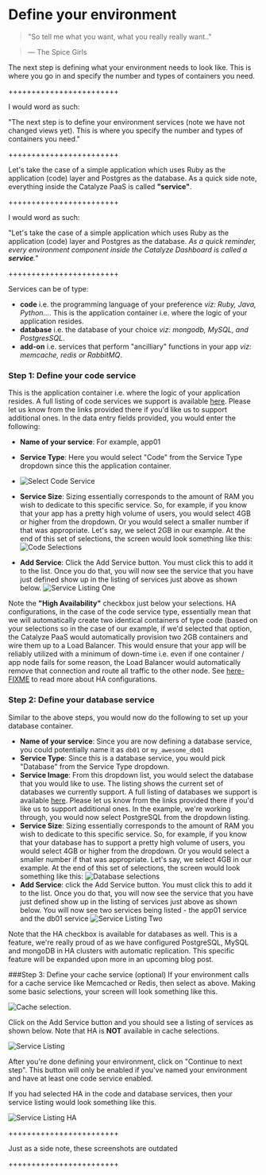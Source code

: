 # Define your environment

> "So tell me what you want, what you really really want.."

> — The Spice Girls

The next step is defining what your environment needs to look like. This is where you go in and specify the number and types of containers you need.

++++++++++++++++++++++++

I would word as such:

"The next step is to define your environment services (note we have not changed views yet). This is where you specify the number and types of containers you need."

++++++++++++++++++++++++

Let's take the case of a simple application which uses Ruby as the application (code) layer and Postgres as the database. As a quick side note, everything inside the Catalyze PaaS is called **"service"**.


++++++++++++++++++++++++

I would word as such:

"Let's take the case of a simple application which uses Ruby as the application (code) layer and Postgres as the database. *As a quick reminder, every environment component inside the Catalyze Dashboard is called a **service**."*

++++++++++++++++++++++++



Services can be of type:
- **code** i.e. the programming language of your preference *viz: Ruby, Java, Python...*. This is the application container i.e. where the logic of your application resides.
- **database** i.e. the database of your choice *viz: mongodb, MySQL, and PostgresSQL*.
- **add-on** i.e. services that perform "ancilliary" functions in your app *viz: memcache, redis or RabbitMQ*.

### Step 1: Define your code service
This is the application container i.e. where the logic of your application resides. A full listing of code services we support is available [here](./supported_languages__frameworks.html). Please let us know from the links provided there if you'd like us to support additional ones. In the data entry fields provided, you would enter the following:
- **Name of your service**: For example, app01
- **Service Type**: Here you would select "Code" from the Service Type dropdown since this the application container.
- ![Select Code Service](../pics/6.define.code.service.png)
- **Service Size**: Sizing essentially corresponds to the amount of RAM you wish to dedicate to this specific service. So, for example, if you know that your app has a pretty high volume of users, you would select 4GB or higher from the dropdown. Or you would select a smaller number if that was appropriate. Let's say, we select 2GB in our example.
At the end of this set of selections, the screen would look something like this:
![Code Selections](../pics/7.define.code.service.png)

- **Add Service**: Click the Add Service button. You must click this to add it to the list. Once you do that, you will now see the service that you have just defined show up in the listing of services just above as shown below.
![Service Listing One](../pics/8.service.listing.png)

Note the **"High Availability"** checkbox just below your selections. HA configurations, in the case of the code service type, essentially mean that we will automatically create two identical containers of type code (based on your selections so in the case of our example, if we'd selected that option, the Catalyze PaaS would automatically provision two 2GB containers and wire them up to a Load Balancer. This would ensure that your app will be reliably utilized with a minimum of down-time i.e. even if one container / app node fails for some reason, the Load Balancer would automatically remove that connection and route all traffic to the other node. See [here-FIXME](FIXME) to read more about HA configurations.

### Step 2: Define your database service
Similar to the above steps, you would now do the following to set up your database container.
- **Name of your service**: Since you are now defining a database service, you could potentially name it as `db01` or `my_awesome_db01`
- **Service Type**: Since this is a database service, you would pick "Database" from the Service Type dropdown.
- **Service Image**: From this dropdown list, you would select the database that you would like to use. The listing shows the current set of databases we currently support. A full listing of databases we support is available [here](./supported_databases.html). Please let us know from the links provided there if you'd like us to support additional ones. In the example, we're working through, you would now select PostgreSQL from the dropdown listing.
- **Service Size**: Sizing essentially corresponds to the amount of RAM you wish to dedicate to this specific service. So, for example, if you know that your database has to support a pretty high volume of users, you would select 4GB or higher from the dropdown. Or you would select a smaller number if that was appropriate. Let's say, we select 4GB in our example.
At the end of this set of selections, the screen would look something like this:
![Database selections](../pics/9.db.selections.png)
- **Add Service**: click the Add Service button. You must click this to add it to the list. Once you do that, you will now see the service that you have just defined show up in the listing of services just above as shown below. You will now see two services being listed - the app01 service and the db01 service
![Service Listing Two](../pics/10.service.listing.png)

Note that the HA checkbox is available for databases as well. This is a feature, we're really proud of as we have configured PostgreSQL, MySQL and mongoDB in HA clusters with automatic replication. This specific feature will be expanded upon more in an upcoming blog post.

###Step 3: Define your cache service (optional)
If your environment calls for a cache service like Memcached or Redis, then select as above. Making some basic selections, your screen will look something like this.

![Cache selection](../pics/11.cache.selections.png).

Click on the Add Service button and you should see a listing of services as shown below. Note that HA is **NOT** available in cache selections.

![Service Listing](../pics/12.service.listing.png)

After you're done defining your environment, click on "Continue to next step". This button will only be enabled if you've named your environment and have at least one code service enabled.

If you had selected HA in the code and database services, then your service listing would look something like this.

![Service Listing HA](../pics/15.ha.config.png)


++++++++++++++++++++++++

Just as a side note, these screenshots are outdated

++++++++++++++++++++++++

